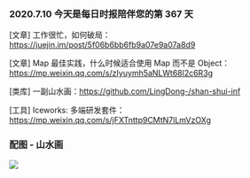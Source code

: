 ### 2020.7.10 今天是每日时报陪伴您的第 367 天

[文章] 工作很忙，如何破局： <https://juejin.im/post/5f06b6bb6fb9a07e9a07a8d9>

[文章] Map 最佳实践，什么时候适合使用 Map 而不是 Object：<https://mp.weixin.qq.com/s/zIyuymh5aNLWt68l2c6R3g>

[类库] 一副山水画：<https://github.com/LingDong-/shan-shui-inf>

[工具] Iceworks: 多端研发套件：<https://mp.weixin.qq.com/s/jFXTnttp9CMtN7lLmVzOXg>

### 配图 - 山水画

![](https://github.com/LingDong-/shan-shui-inf/raw/master/screenshots/screen001.jpg?raw=true)
